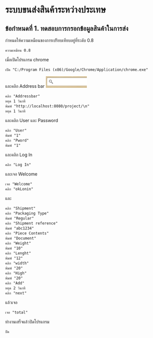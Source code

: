  ระบบขนส่งสินค้าระหว่างประเทษ
============

ข้อกำหนดที่ 1. ทดสอบการกรอกข้อมูลสินค้าในการส่ง
---------------------------------------------

กำหนดให้ความเหมือนของการเปรียบเทียบอยู่ที่ระดับ 0.8

    ความเหมือน 0.8

เมื่อเปิดโปรแกรม chrome

    เปิด "C:/Program Files (x86)/Google/Chrome/Application/chrome.exe"

และคลิก Address bar ![](Addressbar.png)

    คลิก "Addressbar"
    หยุด 1 วินาที
    พิมพ์ "http://localhost:8080/project/\n"
    หยุด 1 วินาที

และคลิก User และ Password

    คลิก "User"
    พิมพ์ "1"
    คลิก "Pword"
    พิมพ์ "1"

และคลิก Log In

    คลิก "Log In"

และเจอ Welcome

    เจอ "Welcome"
    คลิก "okLonin"

และ

    คลิก "Shipment"
    คลิก "Packaging Type"
    พิมพ์ "Regular"
    คลิก "Shipment reference"
    พิมพ์ "abc1234"
    คลิก "Piece Contents"
    พิมพ์ "Document"
    คลิก "Weight"
    พิมพ์ "10"
    คลิก "Lenght"
    พิมพ์ "12"
    คลิก "width"
    พิมพ์ "20"
    คลิก "High"
    พิมพ์ "20"
    คลิก "Add"
    หยุด 2 วินาที
    คลิก "next"

แล้วเจอ

    เจอ "total"

ทำงานเสร็จแล้วปิดโปรแกรม

    ปิด